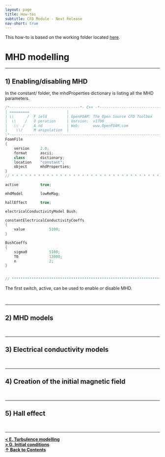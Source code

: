 ```yaml
---
layout: page
title: How-tos
subtitle: CFD Module - Next Release
nav-short: true
---
```


This how-to is based on the working folder located [here](https://github.com/vincentcasseau/hyStrath/tree/dev-isro-1/run/hyStrath/hy2MhdFoam/NASA_MSL_forebody_NR-MHD).  

# MHD modelling

---
## 1) Enabling/disabling MHD

In the <dirname>constant/</dirname> folder, the <dict>mhdProperties</dict> dictionary is listing all the MHD parameters. 

```c++
/*--------------------------------*- C++ -*----------------------------------*\
| =========                 |                                                 |
| \\      /  F ield         | OpenFOAM: The Open Source CFD Toolbox           |
|  \\    /   O peration     | Version:  v1706                                 |
|   \\  /    A nd           | Web:      www.OpenFOAM.com                      |
|    \\/     M anipulation  |                                                 |
\*---------------------------------------------------------------------------*/
FoamFile
{
    version     2.0;
    format      ascii;
    class       dictionary;
    location    "constant";
    object      mhdProperties;
}
// * * * * * * * * * * * * * * * * * * * * * * * * * * * * * * * * * * * * * //

active          true;

mhdModel        lowReMag;

hallEffect      true;

electricalConductivityModel Bush;

constantElectricalConductivityCoeffs
{
    value           5100;
}

BushCoeffs
{
    sigma0          5100;
    T0              12000;
    n               2;
}


// ************************************************************************* //
```

The first switch, <dictkey>active</dictkey>, can be used to enable or disable MHD.  


<!--<p>When `a != 0`, there are two solutions to `ax^2 + bx + c = 0` and-->
<!--they are</p>-->
<!--<p style="text-align:center">-->
<!--  `x = (-b +- sqrt(b^2-4ac))/(2a) .`-->
<!--</p>-->

<br>

---
## 2) MHD models

<br>

---
## 3) Electrical conductivity models

<br>

---
## 4) Creation of the initial magnetic field


<br>

---
## 5) Hall effect


<br>
  
--- 

[**< E. Turbulence modelling**](https://vincentcasseau.github.io/how-tos-cfd-dev/how-tos-cfd-dev-turbulence/)  
[**> G. Initial conditions**](https://vincentcasseau.github.io/how-tos-cfd-dev/how-tos-cfd-dev-initial-conditions/)  
[**&#x2191; Back to Contents**](https://vincentcasseau.github.io/how-tos-cfd-dev/how-tos-cfd-dev/)
